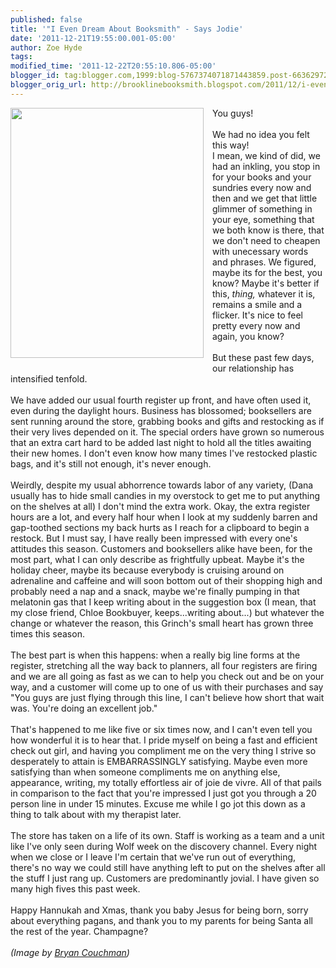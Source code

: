 ```yaml
---
published: false
title: '"I Even Dream About Booksmith" - Says Jodie'
date: '2011-12-21T19:55:00.001-05:00'
author: Zoe Hyde
tags: 
modified_time: '2011-12-22T20:55:10.806-05:00'
blogger_id: tag:blogger.com,1999:blog-5767374071871443859.post-6636297275936261278
blogger_orig_url: http://brooklinebooksmith.blogspot.com/2011/12/i-even-dream-about-booksmith-says-jodie.html
---
```


<div class="separator" style="clear: both; text-align: center;"><a href="http://payload9.cargocollective.com/1/1/61768/2482870/cheer-03.jpg" imageanchor="1" style="clear: left; float: left; margin-bottom: 1em; margin-right: 1em;"><img border="0" height="400" src="http://payload9.cargocollective.com/1/1/61768/2482870/cheer-03.jpg" width="309" /></a></div>You guys! <br /><br />We had no idea you felt this way! <br />I mean, we kind of did, we had an inkling, you stop in for your books and your sundries every now and then and we get that little glimmer of something in your eye, something that we both know is there, that we don't need to cheapen with unecessary words and phrases. We figured, maybe its for the best, you know? Maybe it's better if this, <em>thing, </em>whatever it is, remains a smile and a flicker. It's nice to feel pretty every now and again, you know? <br /><br />But these past few days, our relationship has intensified tenfold. <br /><br />We have added our usual fourth register up front, and have often used it, even during the daylight hours. Business has&nbsp;blossomed; booksellers are sent running around the store, grabbing books and gifts and restocking as if their very lives depended on it. The special orders have grown so numerous that an extra cart hard to be added last night to hold all the titles awaiting their new homes. I don't even know how many times I've restocked plastic bags, and it's still not enough, it's never enough. <br /><br />Weirdly, despite my usual abhorrence towards labor of any variety, (Dana usually has to hide small candies in my overstock to get me to put anything on the shelves at all) I don't mind the extra work. Okay, the extra register hours are a lot, and every half hour when I look at my suddenly barren and gap-toothed sections my back hurts as I reach for a clipboard to begin a restock. But&nbsp;I must say,&nbsp;I have really been impressed with every one's attitudes this season. Customers and booksellers alike have been, for the most part, what I can only describe as frightfully upbeat. Maybe it's the holiday cheer, maybe its because everybody is cruising around on adrenaline and caffeine and will soon bottom out of their shopping high and probably need a nap and a snack, maybe we're finally pumping in that melatonin gas that I keep writing about in the suggestion box (I mean, that my close friend, Chloe Bookbuyer, keeps...writing about...) but whatever the change or whatever the reason, this Grinch's small heart has grown three times this season.<br /><br />The best part is when this happens: when a really big line forms at the register, stretching all the way back to planners, all four registers are firing and we are all going as fast as we can to help you check out and be on your way, and a customer will come up to one of us with their purchases and say "You guys are just flying through this line, I can't believe how short that wait was. You're doing an excellent job." <br /><br />That's happened to me like five or six times now, and I can't even tell you how wonderful it is to hear that. I pride myself on being a fast and efficient check out girl, and having you compliment me on the very thing I strive so desperately to attain is EMBARRASSINGLY satisfying. Maybe even more satisfying than when someone compliments me on anything else, appearance, writing, my totally effortless air of joie de vivre. All of that pails in comparison to the fact that you're impressed I just got you through a 20 person line in under 15 minutes. Excuse me while I go jot this down as a thing to talk about with my therapist later. <br /><br />The store has taken on a life of its own. Staff is working as a team and a unit like I've only seen during Wolf week on the discovery channel. Every night when we close or I leave I'm certain that we've run out of everything, there's no way we could still have anything left to put on the shelves after all the stuff I just rang up. Customers are predominantly jovial. I have given so many high fives this past week. <br /><br />Happy Hannukah and Xmas, thank you baby Jesus for being born, sorry about everything pagans, and thank you to my parents for being Santa all the rest of the year. Champagne?<br /><br /><em>(Image by </em><a href="http://cargocollective.com/bryancouchman#2482870/HOLIDAY-CARD"><em>Bryan Couchman</em></a><em>)</em>